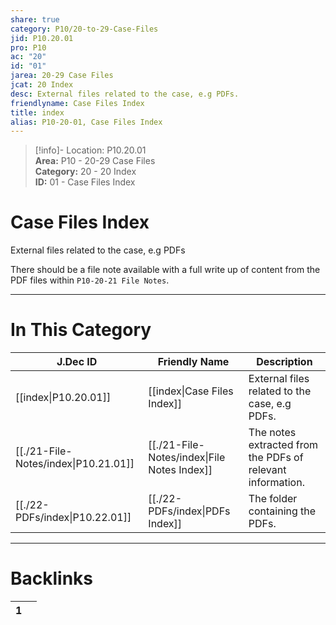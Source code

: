 ```yaml
---  
share: true  
category: P10/20-to-29-Case-Files  
jid: P10.20.01  
pro: P10  
ac: "20"  
id: "01"  
jarea: 20-29 Case Files  
jcat: 20 Index  
desc: External files related to the case, e.g PDFs.  
friendlyname: Case Files Index  
title: index  
alias: P10-20-01, Case Files Index  
---  
```

  
>[!info]- Location: P10.20.01  
>**Area:** P10 - 20-29 Case Files  
>**Category:** 20 - 20 Index  
>**ID:** 01 - Case Files Index  
  
# Case Files Index  
  
External files related to the case, e.g PDFs  
  
There should be a file note available with a full write up of content from the PDF files within `P10-20-21 File Notes`.  
   
  
  
---  
# In This Category  
  
| J.Dec ID                                                                                      | Friendly Name                                                                                        | Description                                                |  
| --------------------------------------------------------------------------------------------- | ---------------------------------------------------------------------------------------------------- | ---------------------------------------------------------- |  
| [[index\|P10.20.01]]               | [[index\|Case Files Index]]               | External files related to the case, e.g PDFs.              |  
| [[./21-File-Notes/index\|P10.21.01]] | [[./21-File-Notes/index\|File Notes Index]] | The notes extracted from the PDFs of relevant information. |  
| [[./22-PDFs/index\|P10.22.01]]       | [[./22-PDFs/index\|PDFs Index]]             | The folder containing the PDFs.                            |  
  
  
---  
# Backlinks  
<div><table class="dataview table-view-table"><thead class="table-view-thead"><tr class="table-view-tr-header"><th class="table-view-th"><span></span><span class="dataview small-text">1</span></th><th class="table-view-th"><span></span></th></tr></thead><tbody class="table-view-tbody"></tbody></table></div>